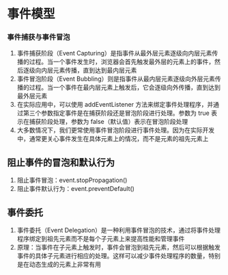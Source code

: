 # 事件模型

### 事件捕获与事件冒泡

1. 事件捕获阶段（Event Capturing）是指事件从最外层元素逐级向内层元素传播的过程。当一个事件发生时，浏览器会首先触发最外层的元素上的事件，然后逐级向内层元素传播，直到达到最内层元素
2. 事件冒泡阶段（Event Bubbling）则是指事件从最内层元素逐级向外层元素传播的过程。当一个事件在最内层元素上触发后，它会逐级向外传播，直到达到最外层元素
3. 在实际应用中，可以使用 addEventListener 方法来绑定事件处理程序，并通过第三个参数指定事件是在捕获阶段还是冒泡阶段进行处理。参数为 true 表示在捕获阶段处理，参数为 false（默认值）表示在冒泡阶段处理
4. 大多数情况下，我们更常使用事件冒泡阶段进行事件处理。因为在实际开发中，通常更关心事件发生在具体元素上的情况，而不是元素的祖先元素上

## 阻止事件的冒泡和默认行为

1. 阻止事件冒泡：event.stopPropagation()
2. 阻止事件默认行为：event.preventDefault()

## 事件委托

1. 事件委托（Event Delegation）是一种利用事件冒泡的技术，通过将事件处理程序绑定到祖先元素而不是每个子元素上来提高性能和管理事件
2. 原理：当事件在子元素上触发时，事件会冒泡到祖先元素，然后可以根据触发事件的具体子元素进行相应的处理。这样可以减少事件处理程序的数量，特别是在动态生成的元素上非常有用
